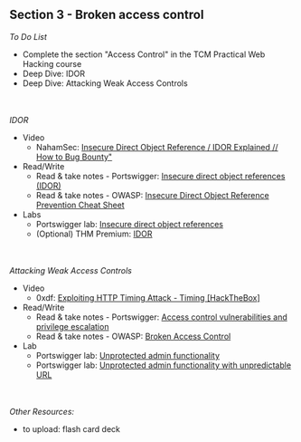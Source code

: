 ## **Section 3 - Broken access control** <br>

*To Do List*
- Complete the section "Access Control" in the TCM Practical Web Hacking course
- Deep Dive: IDOR
- Deep Dive: Attacking Weak Access Controls
<br><br><br>

*IDOR*
- Video
   - NahamSec: <a href="https://www.youtube.com/watch?v=bCUqio4gNu4">Insecure Direct Object Reference / IDOR Explained // How to Bug Bounty"</a>
- Read/Write
   - Read & take notes - Portswigger: <a href="https://portswigger.net/web-security/access-control/idor">Insecure direct object references (IDOR)</a>
   - Read & take notes - OWASP: <a href="https://cheatsheetseries.owasp.org/cheatsheets/Insecure_Direct_Object_Reference_Prevention_Cheat_Sheet.html">Insecure Direct Object Reference Prevention Cheat Sheet</a>
- Labs
   - Portswigger lab: <a href="https://portswigger.net/web-security/access-control/lab-insecure-direct-object-references">Insecure direct object references</a>
   - (Optional) THM Premium: <a href="https://tryhackme.com/r/room/idor">IDOR</a>
<br><br><br>

*Attacking Weak Access Controls*
- Video
   - 0xdf: <a href="https://www.youtube.com/watch?v=tmlxa4Y8wy8">Exploiting HTTP Timing Attack - Timing [HackTheBox]</a>
- Read/Write
   - Read & take notes - Portswigger: <a href="https://portswigger.net/web-security/access-control#what-is-access-control">Access control vulnerabilities and privilege escalation</a>
   - Read & take notes - OWASP: <a href="https://owasp.org/Top10/A01_2021-Broken_Access_Control/">Broken Access Control</a>
- Lab
   - Portswigger lab: <a href="https://portswigger.net/web-security/access-control/lab-unprotected-admin-functionality">Unprotected admin functionality</a>
   - Portswigger lab: <a href="https://portswigger.net/web-security/access-control/lab-unprotected-admin-functionality-with-unpredictable-url">Unprotected admin functionality with unpredictable URL</a>
<br><br><br>

*Other Resources:* <br>
- to upload: flash card deck
<br><br>
